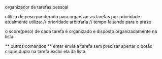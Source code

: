 organizador de tarefas pessoal

utiliza de peso ponderado para organizar as tarefas por prioridade
atualmente utiliza:
  // prioridade arbitraria
  // tempo faltando para o prazo

o score(peso) de cada tarefa é organizado e disposto organizadamente na lista

** outros comandos **
enter envia a tarefa sem precisar apertar o botão
clique duplo na tarefa exclui ela da lista

